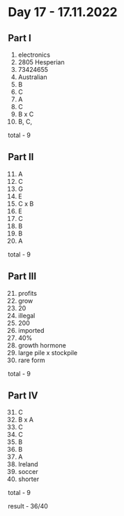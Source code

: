 # Day 17 - 17.11.2022

## Part I

1. electronics
2. 2805 Hesperian
3. 73424655
4. Australian
5. B
6. C
7. A
8. C
9. B x C
10. B, C, 

total - 9

## Part II

11. A
12. C
13. G
14. E
15. C x B
16. E
17. C
18. B
19. B
20. A

total - 9

## Part III

21. profits
22. grow
23. 20
24. illegal
25. 200
26. imported
27. 40%
28. growth hormone
29. large pile x stockpile
30. rare form

total - 9

## Part IV

31. C 
32. B x A 
33. C
34. C
35. B
36. B
37. A
38. Ireland
39. soccer
40. shorter

total - 9

result - 36/40